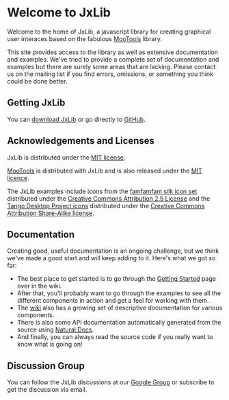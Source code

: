 # Welcome to JxLib

Welcome to the home of JxLib, a javascript library for creating graphical user interaces based on the fabulous [MooTools](http://www.mootools.net) library.

This site provides access to the library as well as extensive documentation and examples.  We've tried to provide a complete set of documentation and examples but there are surely some areas that are lacking.  Please contact us on the mailing list if you find errors, omissions, or something you think could be done better.

## Getting JxLib

You can [download JxLib](https://github.com/JxLib/JxLib/archives/master) or go directly to [GitHub](https://github.com/JxLib/JxLib).

## Acknowledgements and Licenses
JxLib is distributed under the [MIT license](http://www.opensource.org/licenses/mit-license.php).

[MooTools](http://mootools.net/) is distributed with JxLib and is also released under the [MIT licence](http://www.opensource.org/licenses/mit-license.php).

The JxLib examples include icons from the [famfamfam silk icon set](http://www.famfamfam.com/lab/icons/silk/) distributed under the [Creative Commons Attribution 2.5 License](http://creativecommons.org/licenses/by/2.5/) and the [Tango Desktop Project icons](http://tango.freedesktop.org/Tango_Desktop_Project) distributed under the [Creative Commons Attribution Share-Alike license](http://creativecommons.org/licenses/by-sa/2.5/).

## Documentation

Creating good, useful documentation is an ongoing challenge, but we think we've made a good start and will keep adding to it.  Here's what we got so far:
 * The best place to get started is to go through the [Getting Started](https://github.com/JxLib/JxLib/wiki/Getting-Started) page over in the wiki.
 * After that, you'll probably want to go through the examples to see all the different components in action and get a feel for working with them.
 * The [wiki](https://github.com/JxLib/JxLib/wiki) also has a growing set of descriptive documentation for various components.
 * There is also some API documentation automatically generated from the source using [Natural Docs](http://www.naturaldocs.org/).
 * And finally, you can always read the source code if you really want to know what is going on!


## Discussion Group

You can follow the JxLib discussions at our [Google Group](http://groups.google.com/group/jxlib/) or subscribe to get the discussion via email.
